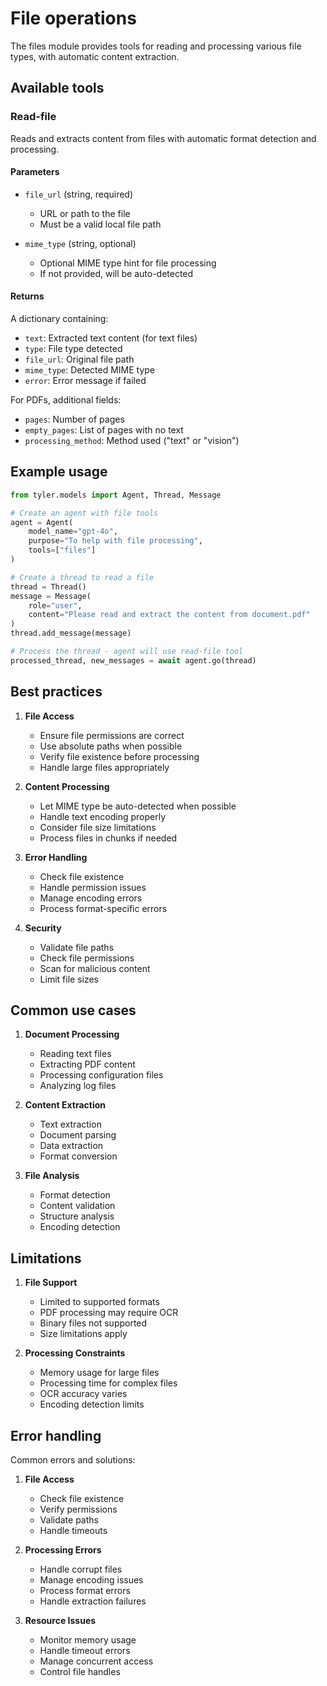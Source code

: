 # File operations

The files module provides tools for reading and processing various file types, with automatic content extraction.

## Available tools

### Read-file

Reads and extracts content from files with automatic format detection and processing.

#### Parameters

- `file_url` (string, required)
  - URL or path to the file
  - Must be a valid local file path

- `mime_type` (string, optional)
  - Optional MIME type hint for file processing
  - If not provided, will be auto-detected

#### Returns

A dictionary containing:
- `text`: Extracted text content (for text files)
- `type`: File type detected
- `file_url`: Original file path
- `mime_type`: Detected MIME type
- `error`: Error message if failed

For PDFs, additional fields:
- `pages`: Number of pages
- `empty_pages`: List of pages with no text
- `processing_method`: Method used ("text" or "vision")

## Example usage

```python
from tyler.models import Agent, Thread, Message

# Create an agent with file tools
agent = Agent(
    model_name="gpt-4o",
    purpose="To help with file processing",
    tools=["files"]
)

# Create a thread to read a file
thread = Thread()
message = Message(
    role="user",
    content="Please read and extract the content from document.pdf"
)
thread.add_message(message)

# Process the thread - agent will use read-file tool
processed_thread, new_messages = await agent.go(thread)
```

## Best practices

1. **File Access**
   - Ensure file permissions are correct
   - Use absolute paths when possible
   - Verify file existence before processing
   - Handle large files appropriately

2. **Content Processing**
   - Let MIME type be auto-detected when possible
   - Handle text encoding properly
   - Consider file size limitations
   - Process files in chunks if needed

3. **Error Handling**
   - Check file existence
   - Handle permission issues
   - Manage encoding errors
   - Process format-specific errors

4. **Security**
   - Validate file paths
   - Check file permissions
   - Scan for malicious content
   - Limit file sizes

## Common use cases

1. **Document Processing**
   - Reading text files
   - Extracting PDF content
   - Processing configuration files
   - Analyzing log files

2. **Content Extraction**
   - Text extraction
   - Document parsing
   - Data extraction
   - Format conversion

3. **File Analysis**
   - Format detection
   - Content validation
   - Structure analysis
   - Encoding detection

## Limitations

1. **File Support**
   - Limited to supported formats
   - PDF processing may require OCR
   - Binary files not supported
   - Size limitations apply

2. **Processing Constraints**
   - Memory usage for large files
   - Processing time for complex files
   - OCR accuracy varies
   - Encoding detection limits

## Error handling

Common errors and solutions:

1. **File Access**
   - Check file existence
   - Verify permissions
   - Validate paths
   - Handle timeouts

2. **Processing Errors**
   - Handle corrupt files
   - Manage encoding issues
   - Process format errors
   - Handle extraction failures

3. **Resource Issues**
   - Monitor memory usage
   - Handle timeout errors
   - Manage concurrent access
   - Control file handles 